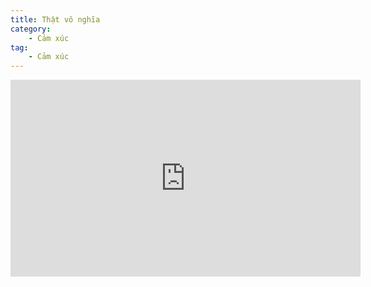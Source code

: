 ```yaml
---
title: Thật vô nghĩa
category: 
    - Cảm xúc
tag:
    - Cảm xúc
---
```

<iframe width="560" height="315" src="https://www.youtube.com/embed/vVNnW5kXpGA?si=9hXphEPeA-NLZXAc" title="YouTube video player" frameborder="0" allow="accelerometer; autoplay; clipboard-write; encrypted-media; gyroscope; picture-in-picture; web-share" referrerpolicy="strict-origin-when-cross-origin" allowfullscreen></iframe>